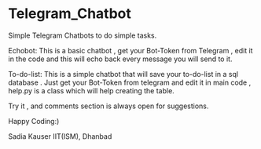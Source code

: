# Telegram_Chatbot
Simple Telegram Chatbots to do simple tasks.

Echobot: This is a basic chatbot , get your Bot-Token from Telegram , edit it in the code and this will echo back every message you will send to it.

To-do-list: This is a simple chatbot that will save your to-do-list in a sql database . Just get your Bot-Token from telegram and edit it in main code , help.py is a class which will help creating the table. 

Try it , and comments section is always open for suggestions.

Happy Coding:)

Sadia Kauser
IIT(ISM), Dhanbad

